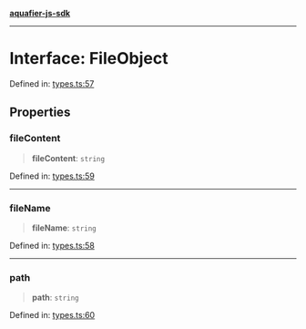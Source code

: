 [**aquafier-js-sdk**](../README.md)

***

# Interface: FileObject

Defined in: [types.ts:57](https://github.com/inblockio/aqua-verifier-js-lib/blob/8585c670e387bba02324c5d1649cefbfbcc39ce3/src/types.ts#L57)

## Properties

### fileContent

> **fileContent**: `string`

Defined in: [types.ts:59](https://github.com/inblockio/aqua-verifier-js-lib/blob/8585c670e387bba02324c5d1649cefbfbcc39ce3/src/types.ts#L59)

***

### fileName

> **fileName**: `string`

Defined in: [types.ts:58](https://github.com/inblockio/aqua-verifier-js-lib/blob/8585c670e387bba02324c5d1649cefbfbcc39ce3/src/types.ts#L58)

***

### path

> **path**: `string`

Defined in: [types.ts:60](https://github.com/inblockio/aqua-verifier-js-lib/blob/8585c670e387bba02324c5d1649cefbfbcc39ce3/src/types.ts#L60)
